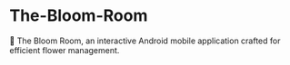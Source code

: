 # The-Bloom-Room
🌸 The Bloom Room, an interactive Android mobile application crafted for efficient flower management.
